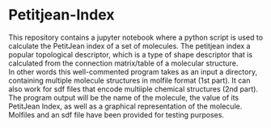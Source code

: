 # Petitjean-Index
This repository contains a jupyter notebook where a python script is used to calculate the PetitJean index of a set of molecules. The petitjean index a popular topological descriptor, which is a type of shape descriptor that is calculated from the connection matrix/table of a molecular structure.\
In other words this well-commented program takes as an input a directory, containing multiple molecule structures in molfile format (1st part). It can also work for sdf files that encode multiiple chemical structures (2nd part). The program output will be the name of the molecule, the value of its PetitJean Index, as well as a graphical representation of the molecule.\
Molfiles and an sdf file have been provided for testing purposes. 
